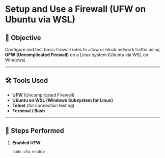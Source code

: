 # Setup and Use a Firewall (UFW on Ubuntu via WSL)

## 🎯 Objective
Configure and test basic firewall rules to allow or block network traffic using **UFW (Uncomplicated Firewall)** on a Linux system (Ubuntu via WSL on Windows).

---

## 🛠 Tools Used
- **UFW** (Uncomplicated Firewall)
- **Ubuntu on WSL (Windows Subsystem for Linux)**
- **Telnet** (for connection testing)
- **Terminal / Bash**

---

## 🔧 Steps Performed

1. **Enabled UFW**
   ```bash
   sudo ufw enable

